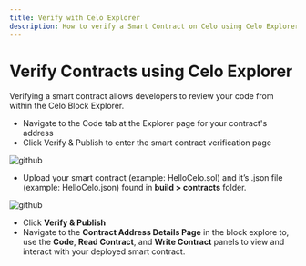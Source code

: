 ```yaml
---
title: Verify with Celo Explorer
description: How to verify a Smart Contract on Celo using Celo Explorer
---
```


# Verify Contracts using Celo Explorer

Verifying a smart contract allows developers to review your code from within the Celo Block Explorer.

-   Navigate to the Code tab at the Explorer page for your contract's address
-   Click Verify & Publish to enter the smart contract verification page

![github](/img/doc-images/deploy-hardhat/image2.png)

-   Upload your smart contract (example: HelloCelo.sol) and it’s .json file (example: HelloCelo.json) found in **build > contracts** folder.

![github](/img/doc-images/deploy-hardhat/image3.png)

-   Click **Verify & Publish**
-   Navigate to the **Contract Address Details Page** in the block explore to, use the **Code**, **Read Contract**, and **Write Contract** panels to view and interact with your deployed smart contract.
